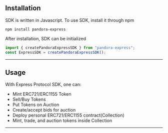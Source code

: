 ## Installation

SDK is written in Javascript. To use SDK, install it through npm

`npm install pandora-express`

After installation, SDK can be initialized

```javascript
import { createPandoraExpressSDK } from "pandora-express";
const ExpressSDK = createPandoraExpressSDK();
```

---

## Usage

With Express Protocol SDK, one can:

- Mint ERC721/ERC1155 Token
- Sell/Buy Tokens
- Put Tokens on Auction
- Create/accept bids for auction
- Deploy personal ERC721/ERC1155 contract(Collection)
- Mint, trade, and auction tokens inside Collection

---

